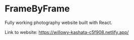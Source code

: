 # FrameByFrame

Fully working photography website built with React.

Link to website: https://willowy-kashata-c5f908.netlify.app/
